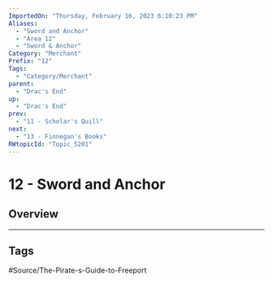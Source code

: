 ```yaml
---
ImportedOn: "Thursday, February 16, 2023 6:10:23 PM"
Aliases:
  - "Sword and Anchor"
  - "Area 12"
  - "Sword & Anchor"
Category: "Merchant"
Prefix: "12"
Tags:
  - "Category/Merchant"
parent:
  - "Drac's End"
up:
  - "Drac's End"
prev:
  - "11 - Scholar's Quill"
next:
  - "13 - Finnegan's Books"
RWtopicId: "Topic_5201"
---
```

# 12 - Sword and Anchor
## Overview

---
## Tags
#Source/The-Pirate-s-Guide-to-Freeport

